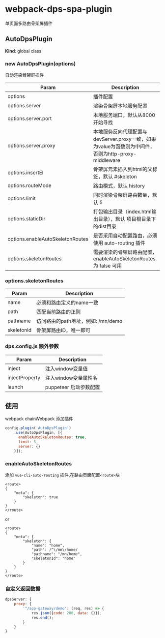 # webpack-dps-spa-plugin
单页面多路由骨架屏插件

<a name="AutoDpsPlugin"></a>

## AutoDpsPlugin
**Kind**: global class  
<a name="new_AutoDpsPlugin_new"></a>

### new AutoDpsPlugin(options)
自动渲染骨架屏插件


| Param | Description |
| --- | --- |
| options | 插件配置 |
| options.server | 渲染骨架屏本地服务配置 |
| options.server.port | 本地服务端口，默认从8000开始寻找 |
| options.server.proxy | 本地服务反向代理配置与devServer.proxy一致，如果为value为函数则为中间件，否则为http-proxy-middleware |
| options.insertEl | 骨架屏元素插入到html的父标签，默认 #skeleton |
| options.routeMode | 路由模式，默认 history |
| options.limit | 同时渲染骨架屏路由数量，默认 5 |
| options.staticDir | 打包输出目录（index.html输出目录），默认 项目根目录下的dist目录 |
| options.enableAutoSkeletonRoutes | 是否采用自动配置路由，必须使用 auto-routing 插件 |
| options.skeletonRoutes | 需要渲染的骨架屏路由配置，enableAutoSkeletonRoutes 为 false 可用 |

### options.skeletonRoutes
| Param | Description |
| --- | --- |
| name | 必须和路由定义的name一致 |
| path | 匹配当前路由的正则 |
| pathname | 访问路由的path地址，例如: /mn/demo |
| skeletonId | 骨架屏路由ID，唯一即可 |

### dps.config.js 额外参数
| Param | Description |
| --- | --- |
| inject | 注入window变量值 |
| injectProperty | 注入window变量属性名 |
| launch | puppeteer 启动参数配置 |

## 使用
webpack chainWebpack 添加插件 
```js
config.plugin('AutoDpsPlugin')
    .use(AutoDpsPlugin, [{
      enableAutoSkeletonRoutes: true,
      limit: 5,
      server: {}
    }]);
```

### enableAutoSkeletonRoutes
添加 `vue-cli-auto-routing` 插件,在路由页面配置`<route>`块
```
<route>
{
    "meta": {
        "skeleton": true
    }
}
</route>
```
or
```
<route>
{
    "meta": {
        "skeleton": {
            "name": "home",
            "path": /^\/mn\/home/
            "pathname": "/mn/home",
            "skeletonId": "home"
        }
    }
}
</route>
```

### 自定义返回数据
```js
dpsServer: {
    proxy: {
        '^/app-gateway/demo': (req, res) => {
            res.json({code: 200, data: {}});
            res.end();
        }
    }
}
```
